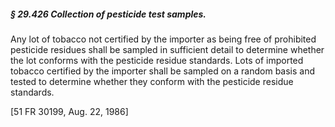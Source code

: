 ##### § 29.426 Collection of pesticide test samples. #####

Any lot of tobacco not certified by the importer as being free of prohibited pesticide residues shall be sampled in sufficient detail to determine whether the lot conforms with the pesticide residue standards. Lots of imported tobacco certified by the importer shall be sampled on a random basis and tested to determine whether they conform with the pesticide residue standards.

[51 FR 30199, Aug. 22, 1986]